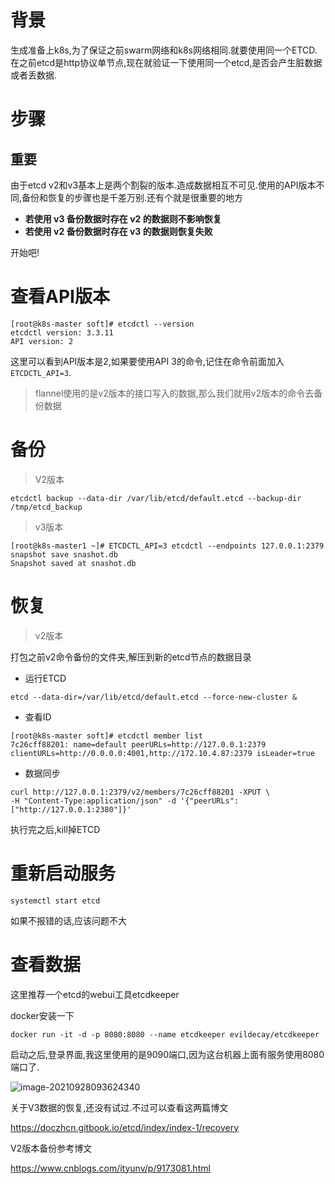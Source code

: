 #  背景

生成准备上k8s,为了保证之前swarm网络和k8s网络相同.就要使用同一个ETCD.在之前etcd是http协议单节点,现在就验证一下使用同一个etcd,是否会产生脏数据或者丢数据.

# 步骤

## 重要

由于etcd v2和v3基本上是两个割裂的版本.造成数据相互不可见.使用的API版本不同,备份和恢复的步骤也是千差万别.还有个就是很重要的地方

- **若使用 v3 备份数据时存在 v2 的数据则不影响恢复**
- **若使用 v2 备份数据时存在 v3 的数据则恢复失败**

开始吧!

# 查看API版本

```shell
[root@k8s-master soft]# etcdctl --version
etcdctl version: 3.3.11
API version: 2
```

这里可以看到API版本是2,如果要使用API 3的命令,记住在命令前面加入`ETCDCTL_API=3`.

>  flannel使用的是v2版本的接口写入的数据,那么我们就用v2版本的命令去备份数据

# 备份

> V2版本

```shell
etcdctl backup --data-dir /var/lib/etcd/default.etcd --backup-dir /tmp/etcd_backup
```

> v3版本

```shell
[root@k8s-master1 ~]# ETCDCTL_API=3 etcdctl --endpoints 127.0.0.1:2379 snapshot save snashot.db
Snapshot saved at snashot.db
```

# 恢复

> v2版本

打包之前v2命令备份的文件夹,解压到新的etcd节点的数据目录

- 运行ETCD

```shell
etcd --data-dir=/var/lib/etcd/default.etcd --force-new-cluster &
```

- 查看ID

```shell
[root@k8s-master soft]# etcdctl member list
7c26cff88201: name=default peerURLs=http://127.0.0.1:2379 clientURLs=http://0.0.0.0:4001,http://172.10.4.87:2379 isLeader=true
```

- 数据同步

```shell
curl http://127.0.0.1:2379/v2/members/7c26cff88201 -XPUT \
-H "Content-Type:application/json" -d '{"peerURLs":["http://127.0.0.1:2380"]}'
```



执行完之后,kill掉ETCD

# 重新启动服务

```shell
systemctl start etcd
```

如果不报错的话,应该问题不大

# 查看数据

这里推荐一个etcd的webui工具etcdkeeper

docker安装一下

```shell
docker run -it -d -p 8080:8080 --name etcdkeeper evildecay/etcdkeeper
```

启动之后,登录界面,我这里使用的是9090端口,因为这台机器上面有服务使用8080端口了.

![image-20210928093624340](D:\1_WORK\markdown笔记\sre\assets\image-20210928093624340.png)

关于V3数据的恢复,还没有试过.不过可以查看这两篇博文

https://doczhcn.gitbook.io/etcd/index/index-1/recovery



V2版本备份参考博文

https://www.cnblogs.com/ityunv/p/9173081.html
